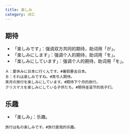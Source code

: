 ```yaml
---
title: 楽しみ
category: 词汇
---
```


## 期待

- 「楽しみです」：强调双方共同的期待，助词用「が」。
- 「楽しみにします」：强调个人的期待，助词用「を」。
- 「楽しみにしています」：强调个人的期待，助词用「を」。

```example
Ａ：夏休みに日本に行くんです。#暑假要去日本。
Ｂ：それは楽しみですね。#真令人期待。
来月の旅行を楽しみにしています。#期待下个月的旅行。
クリスマスを楽しみにしている子供たち。#期待圣诞节的孩子们。
```

## 乐趣

- 「楽しみ」：乐趣。

```example
旅行は私の楽しみです。#旅行是我的乐趣。
```
